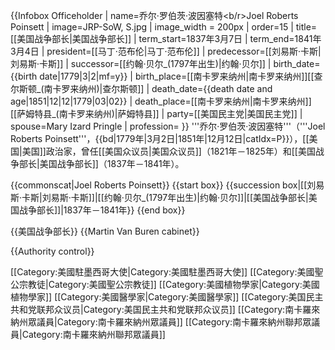 {{Infobox Officeholder
| name=乔尔·罗伯茨·波因塞特<b/r>Joel Roberts Poinsett
| image=JRP-SoW, S.jpg
| image_width = 200px
| order=15
| title=[[美国战争部长|美国战争部长]]
| term_start=1837年3月7日
| term_end=1841年3月4日
| president=[[马丁·范布伦|马丁·范布伦]]
| predecessor=[[刘易斯·卡斯|刘易斯·卡斯]]
| successor=[[约翰·贝尔_(1797年出生)|约翰·贝尔]]
| birth_date={{birth date|1779|3|2|mf=y}}
| birth_place=[[南卡罗来纳州|南卡罗来纳州]][[查尔斯顿_(南卡罗来纳州)|查尔斯顿]]
| death_date={{death date and age|1851|12|12|1779|03|02}}
| death_place=[[南卡罗来纳州|南卡罗来纳州]][[萨姆特县_(南卡罗来纳州)|萨姆特县]]
| party=[[美国民主党|美国民主党]]
| spouse=Mary Izard Pringle
| profession=
}}
'''乔尔·罗伯茨·波因塞特'''（'''Joel Roberts Poinsett'''，{{bd|1779年|3月2日|1851年|12月12日|catIdx=P}}），[[美国|美国]]政治家，曾任[[美国众议员|美国众议员]]（1821年－1825年）和[[美国战争部长|美国战争部长]]（1837年－1841年）。

{{commonscat|Joel Roberts Poinsett}}
{{start box}}
{{succession box|[[刘易斯·卡斯|刘易斯·卡斯]]|[[约翰·贝尔_(1797年出生)|约翰·贝尔]]|[[美国战争部长|美国战争部长]]|1837年－1841年}}
{{end box}}

{{美国战争部长}}
{{Martin Van Buren cabinet}}

{{Authority control}}

[[Category:美國駐墨西哥大使|Category:美國駐墨西哥大使]]
[[Category:美國聖公宗教徒|Category:美國聖公宗教徒]]
[[Category:美國植物學家|Category:美國植物學家]]
[[Category:美國醫學家|Category:美國醫學家]]
[[Category:美国民主共和党联邦众议员|Category:美国民主共和党联邦众议员]]
[[Category:南卡羅來納州眾議員|Category:南卡羅來納州眾議員]]
[[Category:南卡羅來納州聯邦眾議員|Category:南卡羅來納州聯邦眾議員]]